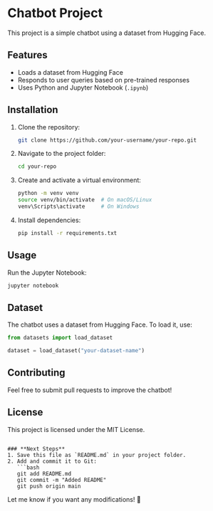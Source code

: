 # Chatbot Project

This project is a simple chatbot using a dataset from Hugging Face.

## Features
- Loads a dataset from Hugging Face
- Responds to user queries based on pre-trained responses
- Uses Python and Jupyter Notebook (`.ipynb`)

## Installation

1. Clone the repository:
   ```bash
   git clone https://github.com/your-username/your-repo.git
   ```
2. Navigate to the project folder:
   ```bash
   cd your-repo
   ```
3. Create and activate a virtual environment:
   ```bash
   python -m venv venv
   source venv/bin/activate  # On macOS/Linux
   venv\Scripts\activate     # On Windows
   ```
4. Install dependencies:
   ```bash
   pip install -r requirements.txt
   ```

## Usage
Run the Jupyter Notebook:
```bash
jupyter notebook
```

## Dataset
The chatbot uses a dataset from Hugging Face. To load it, use:
```python
from datasets import load_dataset

dataset = load_dataset("your-dataset-name")
```

## Contributing
Feel free to submit pull requests to improve the chatbot!

## License
This project is licensed under the MIT License.
```

### **Next Steps**
1. Save this file as `README.md` in your project folder.
2. Add and commit it to Git:
   ```bash
   git add README.md
   git commit -m "Added README"
   git push origin main
   ```

Let me know if you want any modifications! 🚀
